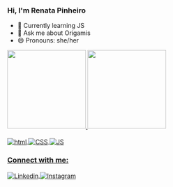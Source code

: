 ### Hi, I'm Renata Pinheiro

- 🌱 Currently learning JS
- 💬 Ask me about Origamis
- 😄 Pronouns: she/her

<div>
  <a href="https://github.com/renatapinheiro">
  <image height="180em" src="https://github-readme-stats.vercel.app/api?username=renatapinheiro&show_icons=true&theme=radical"/>
  <image height="180em" src="https://github-readme-stats.vercel.app/api/top-langs/?username=renatapinheiro&layout=compact&langs_count=16&theme=dracula"/>

<div style="display: inline_block"><br>
  <image align="center" alt="html" src="https://img.shields.io/badge/HTML5-E34F26?style=for-the-badge&logo=html5&logoColor=white"/>
  <image align="center" alt="CSS" src="https://img.shields.io/badge/CSS3-1572B6?style=for-the-badge&logo=css3&logoColor=white"/>
  <image align="center" alt="JS" src="https://img.shields.io/badge/JavaScript-F7DF1E?style=for-the-badge&logo=javascript&logoColor=black"/>
 </div>

### Connect with me:
<div style="display: inline_block">
  <image align="center" alt="Linkedin" src="https://img.shields.io/badge/LinkedIn-0077B5?style=for-the-badge&logo=linkedin&logoColor=white" target="https://www.linkedin.com/in/renata-pinheiro-74a641101"/>
  <image align="center" alt="Instagram" src="https://img.shields.io/badge/Instagram-E4405F?style=for-the-badge&logo=instagram&logoColor=white" target="https://www.instagram.com/tradutora.renata"/>
